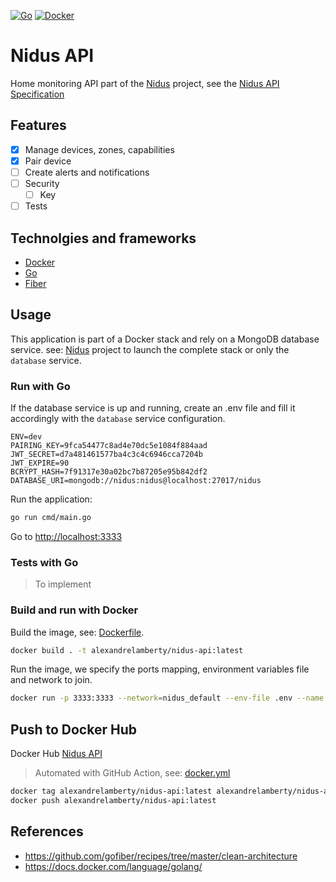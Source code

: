 [![Go](https://github.com/alexandrelamberty/nidus-api/actions/workflows/go.yml/badge.svg)](https://github.com/alexandrelamberty/nidus-api/actions/workflows/go.yml)
[![Docker](https://github.com/alexandrelamberty/nidus-api/actions/workflows/docker.yml/badge.svg)](https://github.com/alexandrelamberty/nidus-api/actions/workflows/docker.yml)

# Nidus API

Home monitoring API part of the
[Nidus](https://github.com/alexandrelamberty/nidus) project, see the [Nidus API Specification](https://github.com/alexandrelamberty/nidus-api-spec)

## Features

- [x] Manage devices, zones, capabilities
- [x] Pair device
- [ ] Create alerts and notifications
- [ ] Security
  - [ ] Key
- [ ] Tests

## Technolgies and frameworks

- [Docker](https://www.docker.com/)
- [Go](https://go.dev/)
- [Fiber](https://gofiber.io/)

## Usage

This application is part of a Docker stack and rely on a MongoDB database service. see:
[Nidus](https://github.com/alexandrelamberty/nidus) project to launch the
complete stack or only the `database` service.

### Run with Go

If the database service is up and running, create an .env file and fill it
accordingly with the `database` service configuration.

```properties
ENV=dev
PAIRING_KEY=9fca54477c8ad4e70dc5e1084f884aad
JWT_SECRET=d7a481461577ba4c3c4c6946cca7204b
JWT_EXPIRE=90
BCRYPT_HASH=7f91317e30a02bc7b87205e95b842df2
DATABASE_URI=mongodb://nidus:nidus@localhost:27017/nidus
```

Run the application:

```bash
go run cmd/main.go
```

Go to <http://localhost:3333>

### Tests with Go

> To implement

### Build and run with Docker

Build the image, see: [Dockerfile](./Dockerfile).

```bash
docker build . -t alexandrelamberty/nidus-api:latest
```

Run the image, we specify the ports mapping, environment variables file and
network to join.

```bash
docker run -p 3333:3333 --network=nidus_default --env-file .env --name nidus-api -d alexandrelamberty/nidus-api:latest
```

## Push to Docker Hub

Docker Hub [Nidus API](https://hub.docker.com/repository/docker/alexandrelamberty/nidus-api)

> Automated with GitHub Action, see: [docker.yml](./.github/workflows/docker.yml)

```bash
docker tag alexandrelamberty/nidus-api:latest alexandrelamberty/nidus-api:latest
docker push alexandrelamberty/nidus-api:latest
```

## References

- <https://github.com/gofiber/recipes/tree/master/clean-architecture>
- <https://docs.docker.com/language/golang/>
